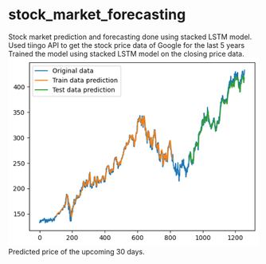 # stock_market_forecasting

Stock market prediction and forecasting done using stacked LSTM model.
<br>
Used tiingo API to get the stock price data of Google for the last 5 years
<br>
Trained the model using stacked LSTM model on the closing price data.<br>
![Prediction of current data](image.png)
<br>
Predicted price of the upcoming 30 days.<br>
